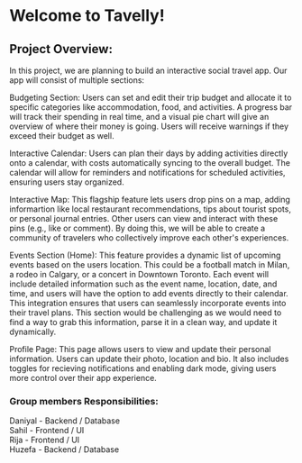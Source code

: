 # Welcome to Tavelly!

## Project Overview:

In this project, we are planning to build an interactive social travel app. Our app will consist of multiple sections:

Budgeting Section: Users can set and edit their trip budget and allocate it to specific categories like accommodation, food, and activities. A progress bar will track their spending in real time, and a visual pie chart will give an overview of where their money is going. Users will receive warnings if they exceed their budget as well.

Interactive Calendar: Users can plan their days by adding activities directly onto a calendar, with costs automatically syncing to the overall budget. The calendar will allow for reminders and notifications for scheduled activities, ensuring users stay organized.

Interactive Map: This flagship feature lets users drop pins on a map, adding informartion like local restaurant recommendations, tips about tourist spots, or personal journal entries. Other users can view and interact with these pins (e.g., like or comment). By doing this, we will be able to create a community of travelers who collectively improve each other's experiences.

Events Section (Home): This feature provides a dynamic list of upcoming events based on the users location. This could be a football match in Milan, a rodeo in Calgary, or a concert in Downtown Toronto. Each event will include detailed information such as the event name, location, date, and time, and users will have the option to add events directly to their calendar. This integration ensures that users can seamlessly incorporate events into their travel plans. This section would be challenging as we would need to find a way to grab this information, parse it in a clean way, and update it dynamically.

Profile Page: This page allows users to view and update their personal information. Users can update their photo, location and bio. It also includes toggles for recieving notifications and enabling dark mode, giving users more control over their app experience. 

### Group members Responsibilities:

Daniyal - Backend / Database  
Sahil - Frontend / UI  
Rija - Frontend / UI  
Huzefa - Backend / Database  

